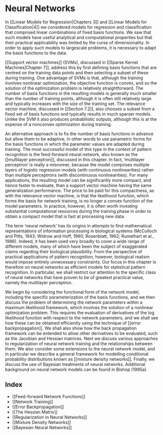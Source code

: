 # Neural Networks
In [[Linear Models for Regression|Chapters 3]] and [[Linear Models for Classification|4]] we considered models for regression and classification that comprised linear combinations of fixed basis functions. We saw that such models have useful analytical and computational properties but that their practical applicability was limited by the curse of dimensionality. In order to apply such models to largescale problems, it is necessary to adapt the basis functions to the data.

[[Support vector machines]] (SVMs), discussed in [[Sparse Kernel Machines|Chapter 7]], address this by first
defining basis functions that are centred on the training data points and then selecting a subset of these during training. One advantage of SVMs is that, although the training involves nonlinear optimization, the objective function is convex, and so the solution of the optimization problem is relatively straightforward. The number of basis functions in the resulting models is generally much smaller than the number of training points, although it is often still relatively large and typically increases with the size of the training set. The relevance vector machine, discussed in [[Section 7.2]], also chooses a subset from a fixed set of basis functions and typically results in much sparser models. Unlike the SVM it also produces probabilistic outputs, although this is at the expense of a nonconvex optimization during training.

An alternative approach is to fix the number of basis functions in advance but
allow them to be adaptive, in other words to use parametric forms for the basis functions in which the parameter values are adapted during training. The most successful model of this type in the context of pattern recognition is the feed-forward neural network, also known as the [[multilayer perceptron]], discussed in this chapter. In fact, ‘multilayer perceptron’ is really a misnomer, because the model comprises multiple layers of logistic regression models (with continuous nonlinearities) rather than multiple perceptrons (with discontinuous nonlinearities). For many applications, the resulting model can be significantly more compact, and hence faster to evaluate, than a support vector machine having the same generalization performance. The price to be paid for this compactness, as with the relevance vector machine, is that the likelihood function, which forms the basis for network training, is no longer a convex function of the model parameters. In practice, however, it is often worth investing substantial computational resources during the training phase in order to obtain a compact model that is fast at processing new data.

The term ‘neural network’ has its origins in attempts to find mathematical representations of information processing in biological systems (McCulloch and Pitts, 1943; Widrow and Hoff, 1960; Rosenblatt, 1962; Rumelhart et al., 1986). Indeed, it has been used very broadly to cover a wide range of different models, many of which have been the subject of exaggerated claims regarding their biological plausibility. From the perspective of practical applications of pattern recognition, however, biological realism would impose entirely unnecessary constraints. Our focus in this chapter is therefore on neural networks as efficient models for statistical pattern recognition. In particular, we shall restrict our attention to the specific class of neural networks that have proven to be of greatest practical value, namely the multilayer perceptron.

We begin by considering the functional form of the network model, including
the specific parameterization of the basis functions, and we then discuss the problem of determining the network parameters within a maximum likelihood framework, which involves the solution of a nonlinear optimization problem. This requires the evaluation of derivatives of the log likelihood function with respect to the network parameters, and we shall see how these can be obtained efficiently using the technique of [[error backpropagation]]. We shall also show how the back propagation framework can be extended to allow other derivatives to be evaluated, such as the Jacobian and Hessian matrices. Next we discuss various approaches to regularization of neural network training and the relationships between them. We also consider some extensions to the neural network model, and in particular we describe a general framework for modelling conditional probability distributions known as [[mixture density networks]]. Finally, we discuss the use of Bayesian treatments of neural networks. Additional background on neural network models can be found in Bishop (1995a).

## Index
- [[Feed-forward Network Functions]]
- [[Network Training]]
- [[Error Backpropagation]]
- [[The Hessian Matrix]]
- [[Regularization in Neural Networks]]
- [[Mixture Density Networks]]
- [[Bayesian Neural Networks]]